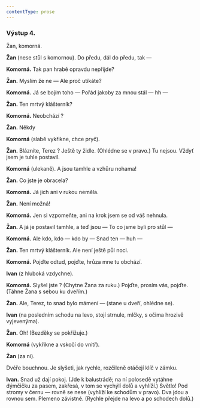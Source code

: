 ```yaml
---
contentType: prose
---
```


### Výstup 4.

Žan, komorná.

**Žan** (nese stůl s komornou). Do předu, dál do předu, tak —

**Komorná.** Tak pan hrabě opravdu nepřijde?

**Žan.** Myslím že ne — Ale proč utíkáte?

**Komorná.** Já se bojím toho — Pořád jakoby za mnou stál — hh —

**Žan.** Ten mrtvý klášterník?

**Komorná.** Neobchází ?

**Žan.** Někdy

**Komorná** (slabě vykřikne, chce pryč). 

**Žan.** Blázníte, Terez ? Ještě ty židle. (Ohlédne se v pravo.) Tu nejsou. Vždyť jsem je tuhle postavil.

**Komorná** (ulekaně). A jsou tamhle a vzhůru nohama!

**Žan.** Co jste je obracela?

**Komorná.** Já jich ani v rukou neměla.

**Žan.** Není možná!

**Komorná.** Jen si vzpomeňte, ani na krok jsem se od váš nehnula.

**Žan.** A já je postavil tamhle, a teď jsou — To co jsme byli pro stůl —

**Komorná.** Ale kdo, kdo — kdo by — Snad ten — huh —

**Žan.** Ten mrtvý klášterník. Ale není ještě půl noci. 

**Komorná.** Pojďte odtud, pojďte, hrůza mne tu obchází.

**Ivan** (z hluboká vzdychne).

**Komorná.** Slyšel jste ? (Chytne Žana za ruku.) Pojďte, prosím vás, pojďte. (Táhne Žana s sebou ku dveřím.)

**Žan.** Ale, Terez, to snad bylo mámení — (stane u dveří, ohlédne se).

**Ivan** (na posledním schodu na levo, stojí strnule, mlčky, s očima hrozivě vyjevenýma).

**Žan.** Oh! (Bezděky se pokřižuje.)

**Komorná** (vykřikne a vskočí do vnitř).

**Žan** (za ní).

Dvéře bouchnou. Je slyšeti, jak rychle, rozčileně otáčejí klíč v zámku.

**Ivan.** Snad už dají pokoj. (Jde k balustrádě; na ní polosedě vytáhne dýmčičku za pasem, zakřesá, v tom se vychýlí dolů a vyhlíží.) Světlo! Pod stromy v černu — rovně se nese (vyhlíží ke schodům v pravo). Dva jdou a rovnou sem. Plemeno závistné. (Rychle přejde na levo a po schodech dolů.)

